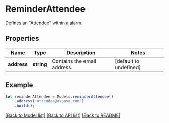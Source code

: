 # ReminderAttendee

Defines an \"Attendee\" within a alarm.

## Properties
Name | Type | Description | Notes
---- | ---- | ----------- | -----
**address** | **string** | Contains the email address. | [default to undefined]


## Example
```typescript
let reminderAttendee = Models.reminderAttendee()
    .address('attendee@aspose.com')
    .build();
```


[[Back to Model list]](README.md#documentation-for-models) [[Back to API list]](README.md#documentation-for-api-endpoints) [[Back to README]](README.md)
